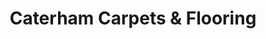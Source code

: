 ---
title: "Caterham Carpets & Flooring"
url: /caterham/caterham-carpets-und-flooring/
shop: Teppiche
---